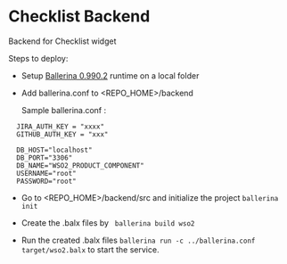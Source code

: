 # Checklist Backend

Backend for Checklist widget

Steps to deploy:

- Setup [Ballerina 0.990.2](https://ballerina.io/downloads/archived/) runtime on a local folder

- Add ballerina.conf to <REPO_HOME>/backend 

  Sample ballerina.conf :
```
  JIRA_AUTH_KEY = "xxxx"
  GITHUB_AUTH_KEY = "xxx"

  DB_HOST="localhost"
  DB_PORT="3306"
  DB_NAME="WSO2_PRODUCT_COMPONENT"
  USERNAME="root"
  PASSWORD="root"
```

- Go to <REPO_HOME>/backend/src and initialize the project ```ballerina init``` 

- Create the .balx files by  ``` ballerina build wso2```

- Run the created .balx files ```ballerina run -c ../ballerina.conf target/wso2.balx``` to start the service.


